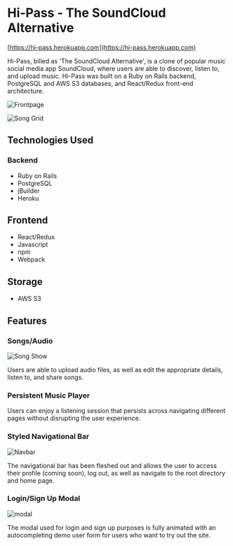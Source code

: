 # Hi-Pass - The SoundCloud Alternative

[https://hi-pass.herokuapp.com](https://hi-pass.herokuapp.com)

Hi-Pass, billed as 'The SoundCloud Alternative', is a clone of popular music social media app SoundCloud, where users are able to discover, listen to, and upload music. Hi-Pass was built on a Ruby on Rails backend, PostgreSQL and AWS S3 databases, and  React/Redux front-end architecture.

![Frontpage](https://i.imgur.com/NJ784DJ.png)

![Song Grid](https://i.imgur.com/0DuQ9Jt.png)

## Technologies Used

### Backend
- Ruby on Rails
- PostgreSQL
- jBuilder
- Heroku

## Frontend
- React/Redux
- Javascript
- npm
- Webpack

## Storage
- AWS S3

## Features

### Songs/Audio

![Song Show](https://i.imgur.com/HvvY5Ix.png)

Users are able to upload audio files, as well as edit the appropriate details, listen to, and share songs.

### Persistent Music Player

Users can enjoy a listening session that persists across navigating different pages without disrupting the user experience.

### Styled Navigational Bar

![Navbar](https://i.imgur.com/TnvfTey.png)

The navigational bar has been fleshed out and allows the user to access their profile (coming soon), log out, as well as navigate to the root directory and home page.

### Login/Sign Up Modal

![modal](https://i.imgur.com/9QVImrM.png)

The modal used for login and sign up purposes is fully animated with an autocompleting demo user form for users who want to try out the site.
